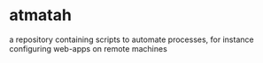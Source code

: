 # atmatah
a repository containing scripts to automate processes, for instance configuring web-apps on remote machines
